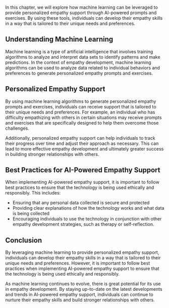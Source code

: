 
In this chapter, we will explore how machine learning can be leveraged to provide personalized empathy support through AI-powered prompts and exercises. By using these tools, individuals can develop their empathy skills in a way that is tailored to their unique needs and preferences.

Understanding Machine Learning
------------------------------

Machine learning is a type of artificial intelligence that involves training algorithms to analyze and interpret data sets to identify patterns and make predictions. In the context of empathy development, machine learning algorithms can be used to analyze data related to individual behaviors and preferences to generate personalized empathy prompts and exercises.

Personalized Empathy Support
----------------------------

By using machine learning algorithms to generate personalized empathy prompts and exercises, individuals can receive support that is tailored to their unique needs and preferences. For example, an individual who has difficulty empathizing with others in certain situations may receive prompts and exercises that are specifically designed to help them overcome those challenges.

Additionally, personalized empathy support can help individuals to track their progress over time and adjust their approach as necessary. This can lead to more effective empathy development and ultimately greater success in building stronger relationships with others.

Best Practices for AI-Powered Empathy Support
---------------------------------------------

When implementing AI-powered empathy support, it is important to follow best practices to ensure that the technology is being used ethically and responsibly. This includes:

* Ensuring that any personal data collected is secure and protected
* Providing clear explanations of how the technology works and what data is being collected
* Encouraging individuals to use the technology in conjunction with other empathy development strategies, such as therapy or self-reflection.

Conclusion
----------

By leveraging machine learning to provide personalized empathy support, individuals can develop their empathy skills in a way that is tailored to their unique needs and preferences. However, it is important to follow best practices when implementing AI-powered empathy support to ensure that the technology is being used ethically and responsibly.

As machine learning continues to evolve, there is great potential for its use in empathy development. By staying up-to-date on the latest developments and trends in AI-powered empathy support, individuals can continue to nurture their empathy skills and build stronger relationships with others.

